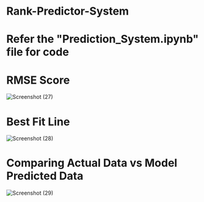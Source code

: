 # Rank-Predictor-System

# Refer the "Prediction_System.ipynb" file for code

# RMSE Score

![Screenshot (27)](https://user-images.githubusercontent.com/69674868/129432468-452c7db2-bcac-4567-913b-b8861fcc1456.png)

# Best Fit Line

![Screenshot (28)](https://user-images.githubusercontent.com/69674868/129432475-9f72f38e-6226-4f7c-84a0-aeb2f4c9ca48.png)

# Comparing Actual Data vs Model Predicted Data

![Screenshot (29)](https://user-images.githubusercontent.com/69674868/129432480-328f6b6b-21ab-45c8-b633-94f9c1b29155.png)
